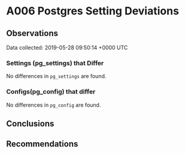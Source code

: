 # A006 Postgres Setting Deviations #

## Observations ##
Data collected: 2019-05-28 09:50:14 +0000 UTC  

### Settings (pg_settings) that Differ ###

No differences in `pg_settings` are found.

### Configs(pg_config) that differ ###

No differences in `pg_config` are found.



## Conclusions ##


## Recommendations ##

